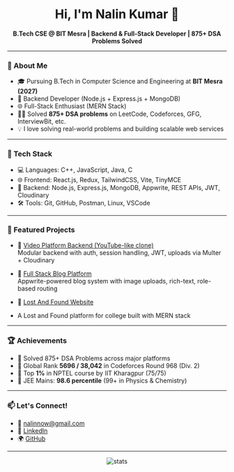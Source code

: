 
<!--
**Nalin-Kumar2004/Nalin-Kumar2004** is a ✨ _special_ ✨ repository because its `README.md` (this file) appears on your GitHub profile.

Here are some ideas to get you started:

- 🔭 I’m currently working on ...
- 🌱 I’m currently learning ...
- 👯 I’m looking to collaborate on ...
- 🤔 I’m looking for help with ...
- 💬 Ask me about ...
- 📫 How to reach me: ...
- 😄 Pronouns: ...
- ⚡ Fun fact: ...
-->
<h1 align="center">Hi, I'm Nalin Kumar 👋</h1>
<p align="center">
  <b>B.Tech CSE @ BIT Mesra | Backend & Full-Stack Developer | 875+ DSA Problems Solved</b>
</p>

---

### 🚀 About Me
- 🎓 Pursuing B.Tech in Computer Science and Engineering at **BIT Mesra (2027)**
- 🔧 Backend Developer (Node.js + Express.js + MongoDB)
- 🌐 Full-Stack Enthusiast (MERN Stack)
- 👨‍💻 Solved **875+ DSA problems** on LeetCode, Codeforces, GFG, InterviewBit, etc.
- 💡 I love solving real-world problems and building scalable web services

---

### 🔨 Tech Stack
- 💻 Languages: C++, JavaScript, Java, C
- 🌐 Frontend: React.js, Redux, TailwindCSS, Vite, TinyMCE
- 🔧 Backend: Node.js, Express.js, MongoDB, Appwrite, REST APIs, JWT, Cloudinary
- 🛠️ Tools: Git, GitHub, Postman, Linux, VSCode

---

### 📌 Featured Projects
- 🔗 [Video Platform Backend (YouTube-like clone)](https://github.com/Nalin-Kumar2004/video-platform-user-backend)  
  Modular backend with auth, session handling, JWT, uploads via Multer + Cloudinary

- 🔗 [Full Stack Blog Platform](https://react-appwrite-blog-app.vercel.app/)  
  Appwrite-powered blog system with image uploads, rich-text, role-based routing

- 🔗 [Lost And Found Website](https://lost-and-found-kappa-ivory.vercel.app/)
-   A Lost and Found platform for college built with MERN stack
---
### 🏆 Achievements
- 💪 Solved 875+ DSA Problems across major platforms
- 🚀 Global Rank **5696 / 38,042** in Codeforces Round 968 (Div. 2)
- 🧠 Top **1%** in NPTEL course by IIT Kharagpur (75/75)
- 🎯 JEE Mains: **98.6 percentile** (99+ in Physics & Chemistry)

---

### 📫 Let's Connect!
- 📧 [nalinnow@gmail.com](mailto:nalinnow@gmail.com)
- 💼 [LinkedIn](https://www.linkedin.com/in/nalin-kumar-swe)
- 🌍 [GitHub](https://github.com/Nalin-Kumar2004)

---

<p align="center">
  <img src="https://github-readme-stats.vercel.app/api?username=Nalin-Kumar2004&show_icons=true&theme=radical" alt="stats" />
</p>
